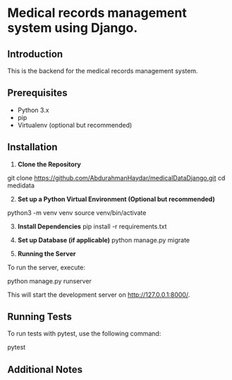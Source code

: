 # Medical records management system using Django.

## Introduction
This is the backend for the medical records management system.

## Prerequisites
- Python 3.x
- pip
- Virtualenv (optional but recommended)

## Installation

1. **Clone the Repository**


git clone https://github.com/AbdurahmanHaydar/medicalDataDjango.git
cd medidata


2. **Set up a Python Virtual Environment (Optional but recommended)**

python3 -m venv venv
source venv/bin/activate


3. **Install Dependencies**
pip install -r requirements.txt


4. **Set up Database (if applicable)**
python manage.py migrate


5. **Running the Server**

To run the server, execute:

python manage.py runserver



This will start the development server on http://127.0.0.1:8000/.

## Running Tests

To run tests with pytest, use the following command:

pytest


## Additional Notes
